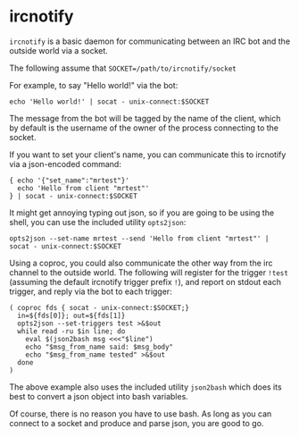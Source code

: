 # ircnotify

`ircnotify` is a basic daemon for communicating between an IRC bot and the outside world via a socket.

The following assume that `SOCKET=/path/to/ircnotify/socket`

For example, to say "Hello world!" via the bot:

    echo 'Hello world!' | socat - unix-connect:$SOCKET

The message from the bot will be tagged by the name of the client, which by default is the username of the owner of the process connecting to the socket.

If you want to set your client's name, you can communicate this to ircnotify via a json-encoded command:

    { echo '{"set_name":"mrtest"}'
      echo 'Hello from client "mrtest"'
    } | socat - unix-connect:$SOCKET

It might get annoying typing out json, so if you are going to be using the shell, you can use the included utility `opts2json`:

    opts2json --set-name mrtest --send 'Hello from client "mrtest"' | socat - unix-connect:$SOCKET

Using a coproc, you could also communicate the other way from the irc channel to the outside world.  The following will register for the trigger `!test` (assuming the default ircnotify trigger prefix `!`), and report on stdout each trigger, and reply via the bot to each trigger:

    ( coproc fds { socat - unix-connect:$SOCKET;}
      in=${fds[0]}; out=${fds[1]}
      opts2json --set-triggers test >&$out
      while read -ru $in line; do
        eval $(json2bash msg <<<"$line")
        echo "$msg_from_name said: $msg_body"
        echo "$msg_from_name tested" >&$out
      done
    )

The above example also uses the included utility `json2bash` which does its best to convert a json object into bash variables.

Of course, there is no reason you have to use bash.  As long as you can connect to a socket and produce and parse json, you are good to go.
